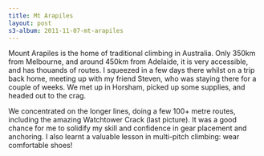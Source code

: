 ```yaml
--- 
title: Mt Arapiles
layout: post
s3-album: 2011-11-07-mt-arapiles
---
```



Mount Arapiles is the home of traditional climbing in Australia. Only 350km
from Melbourne, and around 450km from Adelaide, it is very accessible, and has
thouands of routes. I squeezed in a few days there whilst on a trip back home,
meeting up with my friend Steven, who was staying there for a couple of
weeks. We met up in Horsham, picked up some supplies, and headed out to the
crag.


We concentrated on the longer lines, doing a few 100+ metre routes, including
the amazing Watchtower Crack (last picture). It was a good chance for me to
solidify my skill and confidence in gear placement and anchoring. I also
learnt a valuable lesson in multi-pitch climbing: wear comfortable shoes!
